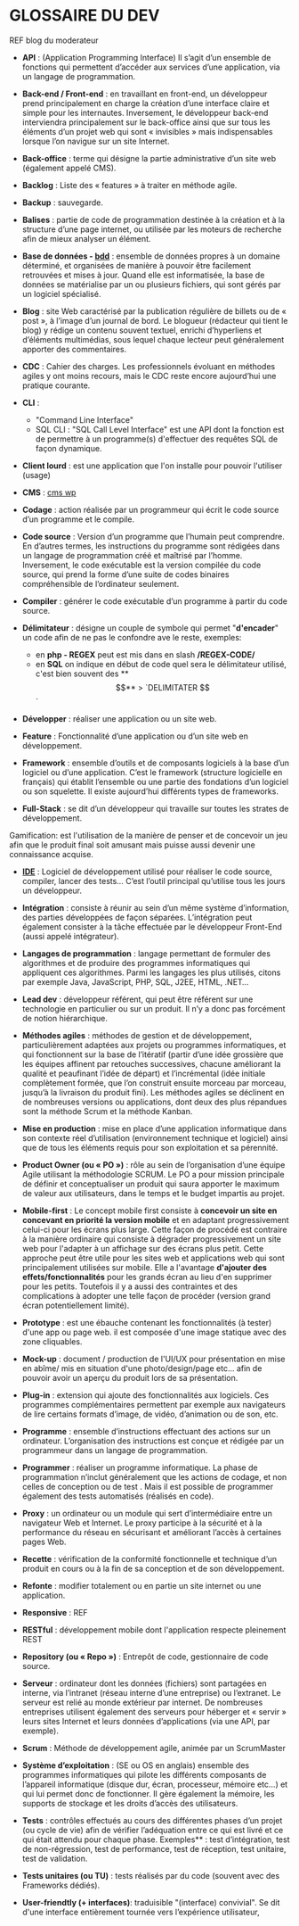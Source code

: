 # GLOSSAIRE DU DEV


REF blog du moderateur

* **API** : (Application Programming Interface) Il s’agit d’un ensemble de fonctions qui permettent d’accéder aux services d’une application, via un langage de programmation.

* **Back-end / Front-end** : en travaillant en front-end, un développeur prend principalement en charge la création d’une interface claire et simple pour les internautes. Inversement, le développeur back-end interviendra principalement sur le back-office ainsi que sur tous les éléments d’un projet web qui sont « invisibles » mais indispensables lorsque l’on navigue sur un site Internet.

* **Back-office** : terme qui désigne la partie administrative d’un site web (également appelé CMS).

* **Backlog** : Liste des « features » à traiter en méthode agile.

* **Backup** : sauvegarde.

* **Balises** : partie de code de programmation destinée à la création et à la structure d’une page internet, ou utilisée par les moteurs de recherche afin de mieux analyser un élément.

* **Base de données - [bdd](../bdd/bddNotions.md)** : ensemble de données propres à un domaine déterminé, et organisées de manière à pouvoir être facilement retrouvées et mises à jour. Quand elle est informatisée, la base de données se matérialise par un ou plusieurs fichiers, qui sont gérés par un logiciel spécialisé.

* **Blog** : site Web caractérisé par la publication régulière de billets ou de « post », à l’image d’un journal de bord. Le blogueur (rédacteur qui tient le blog) y rédige un contenu souvent textuel, enrichi d’hyperliens et d’éléments multimédias, sous lequel chaque lecteur peut généralement apporter des commentaires.

* **CDC** : Cahier des charges. Les professionnels évoluant en méthodes agiles y ont moins recours, mais le CDC reste encore aujourd’hui une pratique courante.

* **CLI** : 
    - "Command Line Interface"
    - SQL CLI : "SQL Call Level Interface" est une API dont la fonction est de permettre à un programme(s) d'effectuer des requêtes SQL de façon dynamique.  

* **Client lourd** :  est une application que l'on installe pour pouvoir l'utiliser (usage)

* **CMS** : [cms wp]()

* **Codage** : action réalisée par un programmeur qui écrit le code source d’un programme et le compile.

* **Code source** : Version d’un programme que l’humain peut comprendre. En d’autres termes, les instructions du programme sont rédigées dans un langage de programmation créé et maîtrisé par l’homme. Inversement, le code exécutable est la version compilée du code source, qui prend la forme d’une suite de codes binaires compréhensible de l’ordinateur seulement.

* **Compiler** : générer le code exécutable d’un programme à partir du code source.

* **Délimitateur** :  désigne un couple de symbole qui permet "**d'encader**" un code afin de ne pas le confondre ave le reste, exemples:
    - en **php -  REGEX** peut est mis dans en slash **/REGEX-CODE/** 
    - en **SQL** on indique en début de code quel sera le délimitateur utilisé, c'est bien souvent des **$$** > `DELIMITATER $$`

* **Développer** : réaliser une application ou un site web.

* **Feature** : Fonctionnalité d’une application ou d’un site web en développement.

* **Framework** : ensemble d’outils et de composants logiciels à la base d’un logiciel ou d’une application. C’est le framework (structure logicielle en français) qui établit l’ensemble ou une partie des fondations d’un logiciel ou son squelette. Il existe aujourd’hui différents types de frameworks.

* **Full-Stack** : se dit d’un développeur qui travaille sur toutes les strates de développement.

Gamification: est l'utilisation de la manière de penser et de concevoir un jeu afin que le produit final soit amusant mais puisse aussi devenir une connaissance acquise.

* **[IDE](../editorIde/ide_phpstorm.md~HEAD)** : Logiciel de développement utilisé pour réaliser le code source, compiler, lancer des tests… C’est l’outil principal qu’utilise tous les jours un développeur.

* **Intégration** : consiste à réunir au sein d’un même système d’information, des parties développées de façon séparées. L’intégration peut également consister à la tâche effectuée par le développeur Front-End (aussi appelé intégrateur).

* **Langages de programmation** : langage permettant de formuler des algorithmes et de produire des programmes informatiques qui appliquent ces algorithmes. Parmi les langages les plus utilisés, citons par exemple Java, JavaScript, PHP, SQL, J2EE, HTML, .NET…

* **Lead dev** : développeur référent, qui peut être référent sur une technologie en particulier ou sur un produit. Il n’y a donc pas forcément de notion hiérarchique.

* **Méthodes agiles** : méthodes de gestion et de développement, particulièrement adaptées aux projets ou programmes informatiques, et qui fonctionnent sur la base de l’itératif (partir d’une idée grossière que les équipes affinent par retouches successives, chacune améliorant la qualité et peaufinant l’idée de départ) et l’incrémental (idée initiale complètement formée, que l’on construit ensuite morceau par morceau, jusqu’à la livraison du produit fini). Les méthodes agiles se déclinent en de nombreuses versions ou applications, dont deux des plus répandues sont la méthode Scrum et la méthode Kanban.

* **Mise en production** : mise en place d’une application informatique dans son contexte réel d’utilisation (environnement technique et logiciel) ainsi que de tous les éléments requis pour son exploitation et sa pérennité.

* **Product Owner (ou « PO »)** : rôle au sein de l’organisation d’une équipe Agile utilisant la méthodologie SCRUM. Le PO a pour mission principale de définir et conceptualiser un produit qui saura apporter le maximum de valeur aux utilisateurs, dans le temps et le budget impartis au projet.

* **Mobile-first** :  Le concept mobile first consiste à **concevoir un site en concevant en priorité la version mobile** et en adaptant progressivement celui-ci pour les écrans plus large. Cette façon de procédé est contraire à la manière ordinaire qui consiste à dégrader progressivement un site web pour l'adapter à un affichage sur des écrans plus petit.
Cette approche peut être utile pour les sites web et applications web qui sont principalement utilisées sur mobile. Elle a l'avantage **d'ajouter des effets/fonctionnalités** pour les grands écran au lieu d'en supprimer pour les petits. Toutefois il y a aussi des contraintes et des complications à adopter une telle façon de procéder (version grand écran potentiellement limité).
* **Prototype** : est une ébauche contenant les fonctionnalités (à tester) d'une app ou page web. il est composée d'une image statique avec des zone cliquables.

* **Mock-up** : document / production de l'UI/UX pour présentation en mise en abîme/ mis en situation d'une photo/design/page etc... afin de pouvoir avoir un aperçu du produit lors de sa présentation.

* **Plug-in** : extension qui ajoute des fonctionnalités aux logiciels. Ces programmes complémentaires permettent par exemple aux navigateurs de lire certains formats d’image, de vidéo, d’animation ou de son, etc.

* **Programme** : ensemble d’instructions effectuant des actions sur un ordinateur. L’organisation des instructions est conçue et rédigée par un programmeur dans un langage de programmation.

* **Programmer** : réaliser un programme informatique. La phase de programmation n’inclut généralement que les actions de codage, et non celles de conception ou de test . Mais il est possible de programmer également des tests automatisés (réalisés en code).

* **Proxy** : un ordinateur ou un module qui sert d’intermédiaire entre un navigateur Web et Internet. Le proxy participe à la sécurité et à la performance du réseau en sécurisant et améliorant l’accès à certaines pages Web.

* **Recette** : vérification de la conformité fonctionnelle et technique d’un produit en cours ou à la fin de sa conception et de son développement.

* **Refonte** : modifier totalement ou en partie un site internet ou une application.

* **Responsive** : REF 

* **RESTful** : développement mobile dont l'application respecte pleinement REST 

* **Repository (ou « Repo »)** : Entrepôt de code, gestionnaire de code source.

* **Serveur** : ordinateur dont les données (fichiers) sont partagées en interne, via l’intranet (réseau interne d’une entreprise) ou l’extranet. Le serveur est relié au monde extérieur par internet. De nombreuses entreprises utilisent également des serveurs pour héberger et « servir » leurs sites Internet et leurs données d’applications (via une API, par exemple).

* **Scrum** : Méthode de développement agile, animée par un ScrumMaster

* **Système d’exploitation** : (SE ou OS en anglais) ensemble des programmes informatiques qui pilote les différents composants de l’appareil informatique (disque dur, écran, processeur, mémoire etc…) et qui lui permet donc de fonctionner. Il gère également la mémoire, les supports de stockage et les droits d’accès des utilisateurs.

* **Tests** : contrôles effectués au cours des différentes phases d’un projet (ou cycle de vie) afin de vérifier l’adéquation entre ce qui est livré et ce qui était attendu pour chaque phase. Exemples** : test d’intégration, test de non-régression, test de performance, test de réception, test unitaire, test de validation.

* **Tests unitaires (ou TU)** : tests réalisés par du code (souvent avec des Frameworks dédiés).

* **User-friendtly (+ interfaces)**:  traduisible "(interface) convivial". Se dit d'une interface entièrement tournée vers l’expérience utilisateur, 